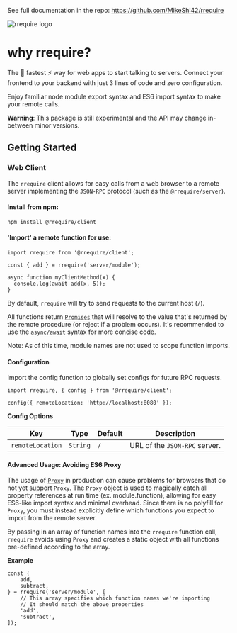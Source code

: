 See full documentation in the repo: https://github.com/MikeShi42/rrequire

![rrequire logo](https://i.imgur.com/0zexI83.png)

# why rrequire?

The 🚀 fastest ⚡️ way for web apps to start talking to servers.
Connect your frontend to your backend with just 3 lines of code and
zero configuration.

Enjoy familiar node module export syntax
and ES6 import syntax to make your remote calls.

**Warning**: This package is still experimental and the API may change
in-between minor versions.

## Getting Started

### Web Client

The `rrequire` client allows for easy calls from a web browser
to a remote server implementing the `JSON-RPC` protocol (such as the
`@rrequire/server`).

#### Install from npm:

    npm install @rrequire/client

#### 'Import' a remote function for use:

    import rrequire from '@rrequire/client';

    const { add } = rrequire('server/module');

    async function myClientMethod(x) {
      console.log(await add(x, 5));
    }

By default, `rrequire` will try to send requests to the current host (`/`).

All functions return
[`Promises`](https://developer.mozilla.org/en-US/docs/Web/JavaScript/Guide/Using_promises)
that will resolve to the value that's returned
by the remote procedure (or reject if a problem occurs). It's recommended
to use the [`async/await`](https://developer.mozilla.org/en-US/docs/Web/JavaScript/Reference/Statements/async_function)
syntax for more concise code.

Note: As of this time, module names are not used to scope function imports.

#### Configuration

Import the config function to globally set configs for future RPC requests.

    import rrequire, { config } from '@rrequire/client';

    config({ remoteLocation: 'http://localhost:8080' });

**Config Options**

Key | Type | Default | Description
--- | --- | --- | ---
`remoteLocation` | `String` | `/` | URL of the `JSON-RPC` server.

#### Advanced Usage: Avoiding ES6 Proxy

The usage of
[`Proxy`](https://developer.mozilla.org/en-US/docs/Web/JavaScript/Reference/Global_Objects/Proxy)
in production can cause problems for browsers that
do not yet support `Proxy`. The `Proxy` object is used to magically catch
all property references at run time (ex. module.function),
allowing for easy ES6-like import syntax and minimal overhead. Since
there is no polyfill for `Proxy`, you must
instead explicitly define which functions you expect to import from
the remote server.

By passing in an array of function names into the `rrequire` function call,
`rrequire` avoids using `Proxy` and creates a static object with all functions
pre-defined according to the array.

**Example**

    const {
        add,
        subtract,
    } = rrequire('server/module', [
        // This array specifies which function names we're importing
        // It should match the above properties
        'add',
        'subtract',
    ]);
